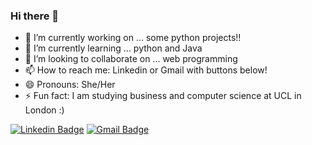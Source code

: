 ### Hi there 👋

<!--
**melissab06/melissab06** is a ✨ _special_ ✨ repository because its `README.md` (this file) appears on your GitHub profile.-->

- 🔭 I’m currently working on ... some python projects!!
- 🌱 I’m currently learning ... python and Java
- 👯 I’m looking to collaborate on ... web programming
- 📫 How to reach me: Linkedin or Gmail with buttons below!
- 😄 Pronouns: She/Her
- ⚡ Fun fact: I am studying business and computer science at UCL in London :)


[![Linkedin Badge](https://img.shields.io/badge/-LinkedIn-blue?style=flat-square&logo=Linkedin&logoColor=white&link=https://www.linkedin.com/in/melissa-byeon/)](https://www.linkedin.com/in/melissa-byeon/)
 [![Gmail Badge](https://img.shields.io/badge/Gmail-d14836?style=flat-square&logo=Gmail&logoColor=white&link=mailto:byeon7272@gmail.com)](mailto:byeon7272@gmail.com)
	
